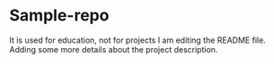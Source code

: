 # Sample-repo
It is used for education, not for projects
I am editing the README file. Adding some more details about the project description.
